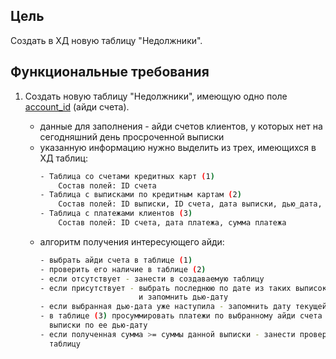 ## Цель
Создать в ХД новую таблицу "Недолжники".

## Функциональные требования
1. Создать новую таблицу "Недолжники", имеющую одно поле <a href="#">account_id</a> (айди счета). 

   - данные для заполнения - айди счетов клиентов, у которых нет на сегодняшний день просроченной выписки
   - указанную информацию нужно выделить из трех, имеющихся в ХД таблиц:
     ```sh
     - Таблица со счетами кредитных карт (1)
         Состав полей: ID счета
     - Таблица с выписками по кредитным картам (2)
         Состав полей: ID выписки, ID счета, дата выписки, дью_дата, сумма выписки
     - Таблица с платежами клиентов (3)
         Состав полей: ID счета, дата платежа, сумма платежа
     ```
   - алгоритм получения интересующего айди:
     ```sh
     - выбрать айди счета в таблице (1) 
     - проверить его наличие в таблице (2)
     - если отсутствует - занести в создаваемую таблицу 
     - если присутствует - выбрать последнюю по дате из таких выписок (относящуюся к выбранному айди)
                           и запомнить дью-дату
     - если выбранная дью-дата уже наступила - запомнить дату текущей выписки 
     - в таблице (3) просуммировать платежи по выбранному айди счета в период с даты рассмотренной 
       выписки по ее дью-дату
     - если полученная сумма >= суммы данной выписки - занести проверяемый айди счета в создаваемую
       таблицу
     ```
